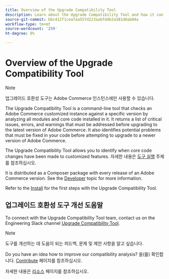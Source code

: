 ```yaml
---
title: Overview of the Upgrade Compatibility Tool
description: Learn about the Upgrade Compatibility Tool and how it can help you with your Adobe Commerce project.
source-git-commit: bbc412f1ceafaa557d223aabfd4b2a381d6ab04a
workflow-type: tm+mt
source-wordcount: '259'
ht-degree: 0%

---
```



# Overview of the Upgrade Compatibility Tool

>[!NOTE]
>
>업그레이드 호환성 도구는 Adobe Commerce 인스턴스에만 사용할 수 있습니다.

The Upgrade Compatibility Tool is a command-line tool that checks an Adobe Commerce customized instance against a specific version by analyzing all modules and core code installed in it. It returns a list of critical issues, errors, and warnings that must be addressed before upgrading to the latest version of Adobe Commerce. It also identifies potential problems that must be fixed in your code before attempting to upgrade to a newer version of Adobe Commerce.

The Upgrade Compatibility Tool allows you to identify when core code changes have been made to customized features. 자세한 내용은 [도구 실행](../upgrade-compatibility-tool/run.md) 주제 를 참조하십시오.

It is distributed as a Composer package with every release of an Adobe Commerce version. See the [Developer](../upgrade-compatibility-tool/developer.md) topic for more information.

Refer to the [Install](../upgrade-compatibility-tool/install.md) for the first steps with the Upgrade Compatibility Tool.

## 업그레이드 호환성 도구 개선 도움말

To connect with the Upgrade Compatibility Tool team, contact us on the Engineering Slack channel [Upgrade Compatibility Tool](https://magentocommeng.slack.com/archives/C019Y143U9F).

>[!NOTE]
>
>도구를 개선하는 데 도움이 되는 피드백, 문제 및 제안 사항을 알고 싶습니다.

Do you have an idea how to improve our compatibility analysis? 을(를) 확인합니다. [Contribute](https://devdocs.magento.com/guides/v2.4/coding-standards/contributing.html) 페이지를 참조하십시오.

자세한 내용은 [리소스](https://devdocs.magento.com/community/resources/resources.html) 페이지를 참조하십시오.
